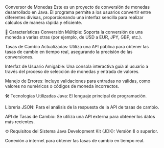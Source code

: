 Conversor de Monedas
Este es un proyecto de conversión de monedas desarrollado en Java. El programa permite a los usuarios convertir entre diferentes divisas, proporcionando una interfaz sencilla para realizar cálculos de manera rápida y eficiente.

🚀 Características
Conversión Múltiple: Soporta la conversión de una moneda a varias otras (por ejemplo, de USD a EUR, JPY, GBP, etc.).

Tasas de Cambio Actualizadas: Utiliza una API pública para obtener las tasas de cambio en tiempo real, asegurando la precisión de las conversiones.

Interfaz de Usuario Amigable: Una consola interactiva guía al usuario a través del proceso de selección de monedas y entrada de valores.

Manejo de Errores: Incluye validaciones para entradas no válidas, como valores no numéricos o códigos de moneda incorrectos.

🛠️ Tecnologías Utilizadas
Java: El lenguaje principal de programación.

Librería JSON: Para el análisis de la respuesta de la API de tasas de cambio.

API de Tasas de Cambio: Se utiliza una API externa para obtener los datos más recientes.

⚙️ Requisitos del Sistema
Java Development Kit (JDK): Versión 8 o superior.

Conexión a internet para obtener las tasas de cambio en tiempo real.

